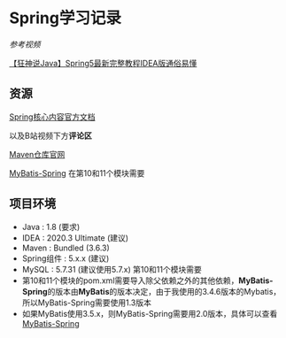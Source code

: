 # Spring学习记录

*参考视频*

[【狂神说Java】Spring5最新完整教程IDEA版通俗易懂](https://www.bilibili.com/video/BV1WE411d7Dv)

## 资源

[Spring核心内容官方文档](https://docs.spring.io/spring-framework/docs/current/reference/html/core.html)

以及B站视频下方**评论区**

[Maven仓库官网](https://mvnrepository.com/)

[MyBatis-Spring](https://mybatis.org/spring/zh/index.html) 在第10和11个模块需要

## 项目环境

- Java : 1.8 (要求)
- IDEA : 2020.3 Ultimate (建议)
- Maven : Bundled (3.6.3)
- Spring组件 : 5.x.x (建议)
- MySQL : 5.7.31 (建议使用5.7.x) 第10和11个模块需要
- 第10和11个模块的pom.xml需要导入除父依赖之外的其他依赖，**MyBatis-Spring**的版本由**MyBatis**的版本决定，由于我使用的3.4.6版本的Mybatis，所以MyBatis-Spring需要使用1.3版本
- 如果MyBatis使用3.5.x，则MyBatis-Spring需要用2.0版本，具体可以查看[MyBatis-Spring](https://mybatis.org/spring/zh/index.html)


